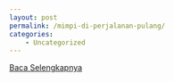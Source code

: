 ```yaml
---
layout: post
permalink: /mimpi-di-perjalanan-pulang/
categories:
    - Uncategorized
---
```


[Baca Selengkapnya](/07)